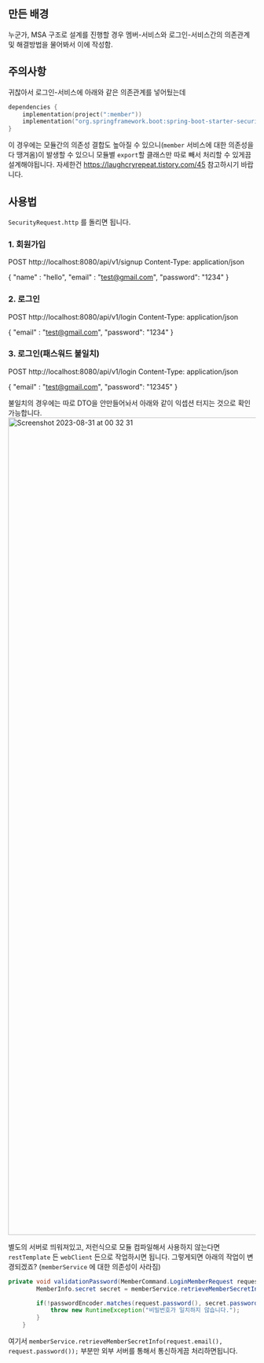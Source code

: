 ## 만든 배경 

누군가, MSA 구조로 설계를 진행할 경우 멤버-서비스와 로그인-서비스간의 의존관계 및 해결방법을 물어봐서 이에 작성함.

## 주의사항 

귀찮아서 로그인-서비스에 아래와 같은 의존관계를 넣어뒀는데

```kt
dependencies {
    implementation(project(":member"))
    implementation("org.springframework.boot:spring-boot-starter-security")
}
```

이 경우에는 모듈간의 의존성 결합도 높아질 수 있으니(`member` 서비스에 대한 의존성을 다 땡겨옴)이 발생할 수 있으니 모듈별 `export`할 클래스만 따로 빼서 처리할 수 있게끔 설계해야됩니다.
자세한건 https://laughcryrepeat.tistory.com/45 참고하시기 바랍니다.

## 사용법 

`SecurityRequest.http` 를 돌리면 됩니다.

### 1. 회원가입
POST http://localhost:8080/api/v1/signup
Content-Type: application/json

{
  "name" : "hello",
  "email" : "test@gmail.com",
  "password": "1234"
}

### 2. 로그인
POST http://localhost:8080/api/v1/login
Content-Type: application/json

{
  "email" : "test@gmail.com",
  "password": "1234"
}

### 3. 로그인(패스워드 불일치)
POST http://localhost:8080/api/v1/login
Content-Type: application/json

{
  "email" : "test@gmail.com",
  "password": "12345"
}

불일치의 경우에는 따로 DTO을 안만들어놔서 아래와 같이 익셉션 터지는 것으로 확인가능합니다.
<img width="1662" alt="Screenshot 2023-08-31 at 00 32 31" src="https://github.com/brewagebear/facade-example/assets/22961251/0288625f-2f5a-48da-beeb-ca01ace58728">


별도의 서버로 띄워져있고, 저런식으로 모듈 컴파일해서 사용하지 않는다면 `restTemplate` 든 `webClient` 든으로 작업하시면 됩니다.
그렇게되면 아래의 작업이 변경되겠죠? (`memberService` 에 대한 의존성이 사라짐)

```java
private void validationPassword(MemberCommand.LoginMemberRequest request) {
        MemberInfo.secret secret = memberService.retrieveMemberSecretInfo(request.email(), request.password());

        if(!passwordEncoder.matches(request.password(), secret.password())) {
            throw new RuntimeException("비밀번호가 일치하지 않습니다.");
        }
    }
```

여기서 `memberService.retrieveMemberSecretInfo(request.email(), request.password());` 부분만 외부 서버를 통해서 통신하게끔 처리하면됩니다.
